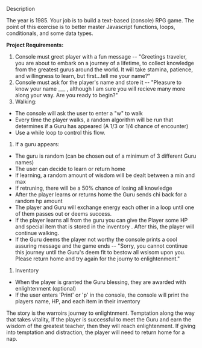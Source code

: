 Description

The year is 1985. Your job is to build a text-based (console) RPG game.
The point of this exercise is to better master Javascript functions, loops, conditionals, and some data types.

**Project Requirements:** 

1. Console must greet player with a fun message -- "Greetings traveler, you are about to embark on a journey of a lifetime, to collect knowledge from the greatest gurus around the world. It will take stamina, patience, and willingness to learn, but first...tell me your name?"
2. Console must ask for the player's name and store it -- "Pleasure to know your name ___ , although I am sure you will recieve many more along your way. Are you ready to begin?"
3. Walking:
- The console will ask the user to enter a "w" to walk
- Every time the player walks, a random algorithm will be run that determines if a Guru has appeared (A 1/3 or 1/4 chance of encounter)
- Use a while loop to control this flow.
1. If a guru appears:
- The guru is random (can be chosen out of a minimum of 3 different Guru names)
- The user can decide to learn or return home
- If learning, a random amount of wisdom will be dealt between a min and max
- If retruning, there will be a 50% chance of losing all knowledge
- After the player learns or returns home the Guru sends chi back for a random hp amount
- The player and Guru will exchange energy each other in a loop until one of them passes out or deems success.
- If the player learns all from the guru you can give the Player some HP and special item that is stored in the inventory . After this, the player will continue walking.
- If the Guru deems the player not worthy the console prints a cool assuring message and the game ends -- "Sorry, you cannot continue this journey until the Guru's deem fit to bestow all wsisom upon you. Please return home and try again for the journy to enlightenment."
1. Inventory
- When the player is granted the Guru blessing, they are awarded with enlightenment (optional)
- If the user enters 'Print' or 'p' in the console, the console will print the players name, HP, and each item in their inventory

The story is the warroirs journey to enlightnment. Temptation along the way that takes vitality, If the player is successful to meet the Guru and earn the wisdom of the greatest teacher, then they will reach enlightenment. If giving into temptation and distraction, the player will need to return home for a nap.
